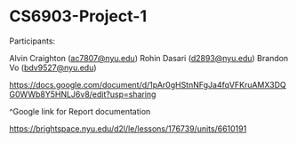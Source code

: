 # CS6903-Project-1

Participants:

Alvin Craighton (ac7807@nyu.edu)
Rohin Dasari (d2893@nyu.edu)
Brandon Vo (bdv9527@nyu.edu)

https://docs.google.com/document/d/1pAr0gHStnNFgJa4fqVFKruAMX3DQG0WWb8Y5HNLJ6v8/edit?usp=sharing

^Google link for Report documentation

https://brightspace.nyu.edu/d2l/le/lessons/176739/units/6610191
